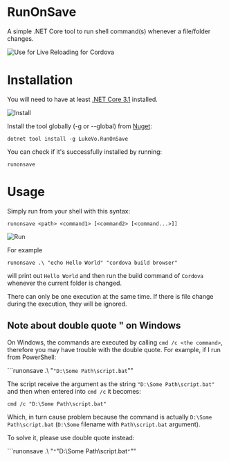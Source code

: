 # RunOnSave
A simple .NET Core tool to run shell command(s) whenever a file/folder changes.

![Use for Live Reloading for Cordova](https://i.imgur.com/vQcBmIX.png)

# Installation

You will need to have at least [.NET Core 3.1](https://dotnet.microsoft.com/download) installed.

![Install](https://i.imgur.com/SNPCiP5.png)

Install the tool globally (-g or --global) from [Nuget](https://www.nuget.org/packages/LukeVo.RunOnSave):

```dotnet tool install -g LukeVo.RunOnSave```

You can check if it's successfully installed by running:

```runonsave```

# Usage

Simply run from your shell with this syntax:

```runonsave <path> <command1> [<command2> [<command...>]]```

![Run](https://i.imgur.com/229SS8W.png)

For example

```runonsave .\ "echo Hello World" "cordova build browser"```

will print out `Hello World` and then run the build command of `Cordova` whenever the current folder is changed.

There can only be one execution at the same time. If there is file change during the execution, they will be ignored.

## Note about double quote " on Windows

On Windows, the commands are executed by calling `cmd /c <the command>`, therefore you may have trouble with the double quote. For example, if I run from PowerShell:

```runonsave .\ "`"D:\Some Path\script.bat`""

The script receive the argument as the string `"D:\Some Path\script.bat"` and then when entered into `cmd /c` it becomes:

```cmd /c "D:\Some Path\script.bat"```

Which, in turn cause problem because the command is actually `D:\Some Path\script.bat` (`D:\Some` filename with `Path\script.bat` argument).

To solve it, please use double quote instead:

```runonsave .\ "`"`"D:\Some Path\script.bat`"`""
